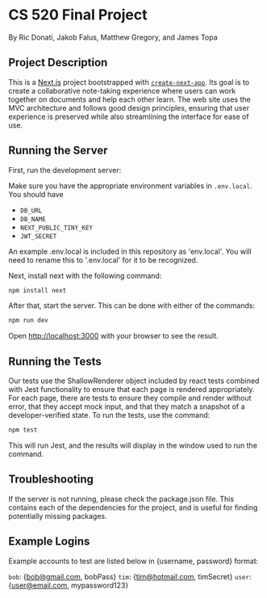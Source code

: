 # CS 520 Final Project
By Ric Donati, Jakob Falus, Matthew Gregory, and James Topa

## Project Description
This is a [Next.js](https://nextjs.org/) project bootstrapped with [`create-next-app`](https://github.com/vercel/next.js/tree/canary/packages/create-next-app). Its goal is to create a collaborative note-taking experience where users can work together on documents and help each other learn. The web site uses the MVC architecture and follows good design principles, ensuring that user experience is preserved while also streamlining the interface for ease of use.

## Running the Server

First, run the development server:

Make sure you have the appropriate environment variables in `.env.local`. You should have
- `DB_URL`
- `DB_NAME`
- `NEXT_PUBLIC_TINY_KEY`
- `JWT_SECRET`

An example .env.local is included in this repository as 'env.local'. You will need to rename this to '.env.local' for it to be recognized.

Next, install next with the following command:
```bash
npm install next
```

After that, start the server. This can be done with either of the commands:

```bash
npm run dev
```

Open [http://localhost:3000](http://localhost:3000) with your browser to see the result.

## Running the Tests

Our tests use the ShallowRenderer object included by react tests combined with Jest functionality to ensure that each page is rendered appropriately. For each page, there are tests to ensure they compile and render without error, that they accept mock input, and that they match a snapshot of a developer-verified state. To run the tests, use the command:

```bash
npm test
```

This will run Jest, and the results will display in the window used to run the command.

## Troubleshooting

If the server is not running, please check the package.json file. This contains each of the dependencies for the project, and is useful for finding potentially missing packages.

## Example Logins

Example accounts to test are listed below in {username, password} format:

`bob`: {bob@gmail.com, bobPass}
`tim`: {tim@hotmail.com, timSecret}
`user`: {user@email.com, mypassword123}
